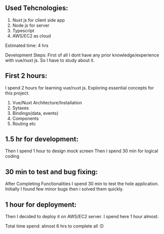Used Tehcnologies:
------------------
1. Nuxt js for client side app
2. Node js for server
3. Typescript
4. AWS/EC2 as cloud

Estimated time: 4 hrs

Development Steps:
First of all I dont have any prior knowledge/experience with vue/nuxt js.
So I have to study about it.

First 2 hours:
---------------
I spend 2 hours for learning vue/nuxt js.
Exploring essential concepts for this project.
1. Vue/Nuxt Architecture/Installation
2. Sytaxes
3. Bindings(data, events)
4. Components
5. Routing etc

1.5 hr for development:
-----------------------
Then I spend 1 hour to design mock screen
Then I spend 30 min for logical coding

30 min to test and bug fixing:
-----------------------------
After Completing Functionalities I spend 30 min to test the hole application.
Initially I found few minor bugs then i solved them quickly.

1 hour for deployment:
----------------------
Then I decided to deploy it on AWS/EC2 server.
I spend here 1 hour almost.


Total time spend: almost 6 hrs to complete all :D
